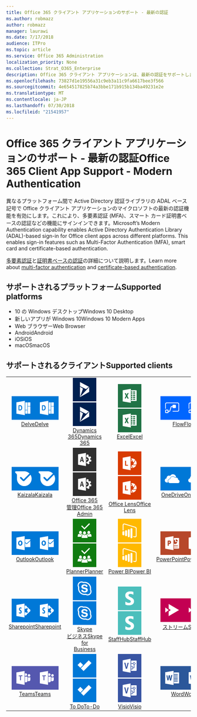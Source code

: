 ```yaml
---
title: Office 365 クライアント アプリケーションのサポート - 最新の認証
ms.author: robmazz
author: robmazz
manager: laurawi
ms.date: 7/17/2018
audience: ITPro
ms.topic: article
ms.service: Office 365 Administration
localization_priority: None
ms.collection: Strat_O365_Enterprise
description: Office 365 クライアント アプリケーションは、最新の認証をサポートします。
ms.openlocfilehash: 73827d1e19556a31c9eb3a11c9fa6617bee3f566
ms.sourcegitcommit: 4e654517825b74a3bbe171b915b134ba49231e2e
ms.translationtype: MT
ms.contentlocale: ja-JP
ms.lasthandoff: 07/30/2018
ms.locfileid: "21541957"
---
```

# <a name="office-365-client-app-support---modern-authentication"></a><span data-ttu-id="fc0b5-103">Office 365 クライアント アプリケーションのサポート - 最新の認証</span><span class="sxs-lookup"><span data-stu-id="fc0b5-103">Office 365 Client App Support - Modern Authentication</span></span>

<span data-ttu-id="fc0b5-p101">異なるプラットフォーム間で Active Directory 認証ライブラリの ADAL ベース記号で Office クライアント アプリケーションのマイクロソフトの最新の認証機能を有効にします。これにより、多要素認証 (MFA)、スマート カード証明書ベースの認証などの機能にサインインできます。</span><span class="sxs-lookup"><span data-stu-id="fc0b5-p101">Microsoft’s Modern Authentication capability enables Active Directory Authentication Library (ADAL)-based sign-in for Office client apps across different platforms. This enables sign-in features such as Multi-Factor Authentication (MFA), smart card and certificate-based authentication.</span></span>

<span data-ttu-id="fc0b5-106">[多要素認証](https://docs.microsoft.com/azure/active-directory/authentication/multi-factor-authentication)と[証明書ベースの認証](https://docs.microsoft.com/azure/active-directory/active-directory-certificate-based-authentication-get-started)の詳細について説明します。</span><span class="sxs-lookup"><span data-stu-id="fc0b5-106">Learn more about [multi-factor authentication](https://docs.microsoft.com/azure/active-directory/authentication/multi-factor-authentication) and [certificate-based authentication](https://docs.microsoft.com/azure/active-directory/active-directory-certificate-based-authentication-get-started).</span></span>

## <a name="supported-platforms"></a><span data-ttu-id="fc0b5-107">サポートされるプラットフォーム</span><span class="sxs-lookup"><span data-stu-id="fc0b5-107">Supported platforms</span></span>

 - <span data-ttu-id="fc0b5-108">10 の Windows デスクトップ</span><span class="sxs-lookup"><span data-stu-id="fc0b5-108">Windows 10 Desktop</span></span>
 - <span data-ttu-id="fc0b5-109">新しいアプリが Windows 10</span><span class="sxs-lookup"><span data-stu-id="fc0b5-109">Windows 10 Modern Apps</span></span>
 - <span data-ttu-id="fc0b5-110">Web ブラウザー</span><span class="sxs-lookup"><span data-stu-id="fc0b5-110">Web Browser</span></span>
 - <span data-ttu-id="fc0b5-111">Android</span><span class="sxs-lookup"><span data-stu-id="fc0b5-111">Android</span></span>
 - <span data-ttu-id="fc0b5-112">iOS</span><span class="sxs-lookup"><span data-stu-id="fc0b5-112">iOS</span></span>
 - <span data-ttu-id="fc0b5-113">macOS</span><span class="sxs-lookup"><span data-stu-id="fc0b5-113">macOS</span></span>

## <a name="supported-clients"></a><span data-ttu-id="fc0b5-114">サポートされるクライアント</span><span class="sxs-lookup"><span data-stu-id="fc0b5-114">Supported clients</span></span>

| | | | | | |
|:---:|:---:|:---:|:---:|:---:|:---:|
| <span data-ttu-id="fc0b5-115">![アイコンを説明します。](images/o365-delve-64x64.png)</span><span class="sxs-lookup"><span data-stu-id="fc0b5-115">![Delve icon](images/o365-delve-64x64.png)</span></span> <br> [<span data-ttu-id="fc0b5-116">Delve</span><span class="sxs-lookup"><span data-stu-id="fc0b5-116">Delve</span></span>](https://products.office.com/business/intelligent-search) | <span data-ttu-id="fc0b5-117">![Dynamics 365 アイコン](images/o365-dynamics365-64x64.png)</span><span class="sxs-lookup"><span data-stu-id="fc0b5-117">![Dynamics 365 icon](images/o365-dynamics365-64x64.png)</span></span> <br> [<span data-ttu-id="fc0b5-118">Dynamics 365</span><span class="sxs-lookup"><span data-stu-id="fc0b5-118">Dynamics 365</span></span>](https://dynamics.microsoft.com) | <span data-ttu-id="fc0b5-119">![[Excel] アイコン](images/o365-excel-64x64.png)</span><span class="sxs-lookup"><span data-stu-id="fc0b5-119">![Excel icon](images/o365-excel-64x64.png)</span></span> <br> [<span data-ttu-id="fc0b5-120">Excel</span><span class="sxs-lookup"><span data-stu-id="fc0b5-120">Excel</span></span>](https://products.office.com/excel) | <span data-ttu-id="fc0b5-121">![フロー アイコン](images/o365-flow-64x64.png)</span><span class="sxs-lookup"><span data-stu-id="fc0b5-121">![Flow icon](images/o365-flow-64x64.png)</span></span> <br> [<span data-ttu-id="fc0b5-122">Flow</span><span class="sxs-lookup"><span data-stu-id="fc0b5-122">Flow</span></span>](https://flow.microsoft.com) | <span data-ttu-id="fc0b5-123">![フォーム アイコン](images/o365-forms-64x64.png)</span><span class="sxs-lookup"><span data-stu-id="fc0b5-123">![Forms icon](images/o365-forms-64x64.png)</span></span> <br> [<span data-ttu-id="fc0b5-124">Forms</span><span class="sxs-lookup"><span data-stu-id="fc0b5-124">Forms</span></span>](https://flow.microsoft.com/connectors/shared_microsoftforms/microsoft-forms/) | 
| <span data-ttu-id="fc0b5-125">![Kaizala アイコン](images/o365-kaizala-64x64.png)</span><span class="sxs-lookup"><span data-stu-id="fc0b5-125">![Kaizala icon](images/o365-kaizala-64x64.png)</span></span> <br> [<span data-ttu-id="fc0b5-126">Kaizala</span><span class="sxs-lookup"><span data-stu-id="fc0b5-126">Kaizala</span></span>](https://products.office.com/en/business/microsoft-kaizala) | <span data-ttu-id="fc0b5-127">![Office 365 管理者アイコン](images/o365-o365admin-64x64.png)</span><span class="sxs-lookup"><span data-stu-id="fc0b5-127">![Office 365 Admin icon](images/o365-o365admin-64x64.png)</span></span> <br> [<span data-ttu-id="fc0b5-128">Office 365<br>管理</span><span class="sxs-lookup"><span data-stu-id="fc0b5-128">Office 365 <br> Admin</span></span>](https://products.office.com/business/manage-office-365-admin-app) | <span data-ttu-id="fc0b5-129">![レンズ アイコン](images/o365-lens-64x64.png)</span><span class="sxs-lookup"><span data-stu-id="fc0b5-129">![Lens icon](images/o365-lens-64x64.png)</span></span> <br> [<span data-ttu-id="fc0b5-130">Office Lens</span><span class="sxs-lookup"><span data-stu-id="fc0b5-130">Office Lens</span></span>](https://www.microsoft.com/p/office-lens/9wzdncrfj3t8?activetab=pivot%3Aoverviewtab) | <span data-ttu-id="fc0b5-131">![ビジネスのアイコンを OneDrive](images/o365-OneDrive-64x64.png)</span><span class="sxs-lookup"><span data-stu-id="fc0b5-131">![OneDrive for Business icon](images/o365-OneDrive-64x64.png)</span></span> <br> [<span data-ttu-id="fc0b5-132">OneDrive</span><span class="sxs-lookup"><span data-stu-id="fc0b5-132">OneDrive</span></span>](https://products.office.com/onedrive-for-business/online-cloud-storage) | <span data-ttu-id="fc0b5-133">![OneNote アイコン](images/o365-OneNote-64x64.png)</span><span class="sxs-lookup"><span data-stu-id="fc0b5-133">![OneNote icon](images/o365-OneNote-64x64.png)</span></span> <br> [<span data-ttu-id="fc0b5-134">OneNote</span><span class="sxs-lookup"><span data-stu-id="fc0b5-134">OneNote</span></span>](https://products.office.com/onenote)
| <span data-ttu-id="fc0b5-135">![Outlook のアイコン](images/o365-outlook-64x64.png)</span><span class="sxs-lookup"><span data-stu-id="fc0b5-135">![Outlook icon](images/o365-outlook-64x64.png)</span></span> <br> [<span data-ttu-id="fc0b5-136">Outlook</span><span class="sxs-lookup"><span data-stu-id="fc0b5-136">Outlook</span></span>](https://products.office.com/outlook) | <span data-ttu-id="fc0b5-137">![プランナーのアイコン](images/o365-planner-64x64.png)</span><span class="sxs-lookup"><span data-stu-id="fc0b5-137">![Planner icon](images/o365-planner-64x64.png)</span></span> <br> [<span data-ttu-id="fc0b5-138">Planner</span><span class="sxs-lookup"><span data-stu-id="fc0b5-138">Planner</span></span>](https://products.office.com/business/task-management-software) | <span data-ttu-id="fc0b5-139">![PowerBI アイコン](images/o365-powerbi-64x64.png)</span><span class="sxs-lookup"><span data-stu-id="fc0b5-139">![PowerBI icon](images/o365-powerbi-64x64.png)</span></span> <br> [<span data-ttu-id="fc0b5-140">Power BI</span><span class="sxs-lookup"><span data-stu-id="fc0b5-140">Power BI</span></span>](https://powerbi.microsoft.com) | <span data-ttu-id="fc0b5-141">![[PowerPoint] アイコン](images/o365-powerpoint-64x64.png)</span><span class="sxs-lookup"><span data-stu-id="fc0b5-141">![PowerPoint icon](images/o365-powerpoint-64x64.png)</span></span> <br> [<span data-ttu-id="fc0b5-142">PowerPoint</span><span class="sxs-lookup"><span data-stu-id="fc0b5-142">PowerPoint</span></span>](https://products.office.com/powerpoint) | <span data-ttu-id="fc0b5-143">![プロジェクト アイコン](images/o365-project-64x64.png)</span><span class="sxs-lookup"><span data-stu-id="fc0b5-143">![Project icon](images/o365-project-64x64.png)</span></span> <br> [<span data-ttu-id="fc0b5-144">Project</span><span class="sxs-lookup"><span data-stu-id="fc0b5-144">Project</span></span>](https://products.office.com/project) 
| <span data-ttu-id="fc0b5-145">![SharePoint のアイコン](images/o365-sharepoint-64x64.png)</span><span class="sxs-lookup"><span data-stu-id="fc0b5-145">![SharePoint icon](images/o365-sharepoint-64x64.png)</span></span> <br> [<span data-ttu-id="fc0b5-146">Sharepoint</span><span class="sxs-lookup"><span data-stu-id="fc0b5-146">Sharepoint</span></span>](https://products.office.com/sharepoint) | <span data-ttu-id="fc0b5-147">![Skype ビジネスのアイコン](images/o365-skypeforbusiness-64x64.png)</span><span class="sxs-lookup"><span data-stu-id="fc0b5-147">![Skype for Business icon](images/o365-skypeforbusiness-64x64.png)</span></span> <br> [<span data-ttu-id="fc0b5-148">Skype<br>ビジネス</span><span class="sxs-lookup"><span data-stu-id="fc0b5-148">Skype for <br> Business</span></span>](https://www.skype.com/business/) | <span data-ttu-id="fc0b5-149">![StaffHub アイコン](images/o365-staffhub-64x64.png)</span><span class="sxs-lookup"><span data-stu-id="fc0b5-149">![StaffHub icon](images/o365-staffhub-64x64.png)</span></span> <br> [<span data-ttu-id="fc0b5-150">StaffHub</span><span class="sxs-lookup"><span data-stu-id="fc0b5-150">StaffHub</span></span>](https://products.office.com/microsoft-staffhub/staff-scheduling-software) | <span data-ttu-id="fc0b5-151">![ストリーム アイコン](images/o365-stream-64x64.png)</span><span class="sxs-lookup"><span data-stu-id="fc0b5-151">![Stream icon](images/o365-stream-64x64.png)</span></span> <br> [<span data-ttu-id="fc0b5-152">ストリーム</span><span class="sxs-lookup"><span data-stu-id="fc0b5-152">Stream</span></span>](https://stream.microsoft.com) | <span data-ttu-id="fc0b5-153">![アイコンをかきたてる](images/o365-sway-64x64.png)</span><span class="sxs-lookup"><span data-stu-id="fc0b5-153">![Sway icon](images/o365-sway-64x64.png)</span></span> <br> [<span data-ttu-id="fc0b5-154">Sway</span><span class="sxs-lookup"><span data-stu-id="fc0b5-154">Sway</span></span>](https://sway.com)
| <span data-ttu-id="fc0b5-155">![チーム アイコン](images/o365-teams-64x64.png)</span><span class="sxs-lookup"><span data-stu-id="fc0b5-155">![Teams icon](images/o365-teams-64x64.png)</span></span> <br> [<span data-ttu-id="fc0b5-156">Teams</span><span class="sxs-lookup"><span data-stu-id="fc0b5-156">Teams</span></span>](https://products.office.com/microsoft-teams/group-chat-software) | <span data-ttu-id="fc0b5-157">![タスク アイコン](images/o365-todo-64x64.png)</span><span class="sxs-lookup"><span data-stu-id="fc0b5-157">![To-Do icon](images/o365-todo-64x64.png)</span></span> <br> [<span data-ttu-id="fc0b5-158">To Do</span><span class="sxs-lookup"><span data-stu-id="fc0b5-158">To-Do</span></span>](https://todo.microsoft.com) | <span data-ttu-id="fc0b5-159">![Visio アイコン](images/o365-visio-64x64.png)</span><span class="sxs-lookup"><span data-stu-id="fc0b5-159">![Visio icon](images/o365-visio-64x64.png)</span></span> <br> [<span data-ttu-id="fc0b5-160">Visio</span><span class="sxs-lookup"><span data-stu-id="fc0b5-160">Visio</span></span>](https://products.office.com/visio/flowchart-software) | <span data-ttu-id="fc0b5-161">![[Word] アイコン](images/o365-word-64x64.png)</span><span class="sxs-lookup"><span data-stu-id="fc0b5-161">![Word icon](images/o365-word-64x64.png)</span></span> <br> [<span data-ttu-id="fc0b5-162">Word</span><span class="sxs-lookup"><span data-stu-id="fc0b5-162">Word</span></span>](https://products.office.com/word) | <span data-ttu-id="fc0b5-163">![Yammer のアイコン](images/o365-yammer-64x64.png)</span><span class="sxs-lookup"><span data-stu-id="fc0b5-163">![Yammer icon](images/o365-yammer-64x64.png)</span></span> <br> [<span data-ttu-id="fc0b5-164">Yammer</span><span class="sxs-lookup"><span data-stu-id="fc0b5-164">Yammer</span></span>](https://products.office.com/yammer/yammer-overview)